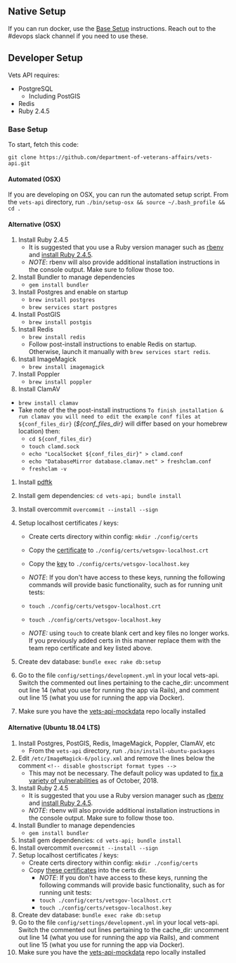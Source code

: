 ## Native Setup

If you can run docker, use the [Base Setup](/README.md#base-setup) instructions. Reach out to the #devops slack channel if you need to use these.

## Developer Setup

Vets API requires:
- PostgreSQL
    - Including PostGIS
- Redis
- Ruby 2.4.5

### Base Setup

To start, fetch this code:

`git clone https://github.com/department-of-veterans-affairs/vets-api.git`


#### Automated (OSX)

If you are developing on OSX, you can run the automated setup script. From
the `vets-api` directory, run `./bin/setup-osx && source ~/.bash_profile && cd
.`

#### Alternative (OSX)

1. Install Ruby 2.4.5
   - It is suggested that you use a Ruby version manager such as
    [rbenv](https://github.com/rbenv/rbenv#installation) and
    [install Ruby 2.4.5](https://github.com/rbenv/rbenv#installing-ruby-versions).
   - *NOTE*: rbenv will also provide additional installation instructions in the
    console output. Make sure to follow those too.
1. Install Bundler to manage dependencies
   - `gem install bundler`
1. Install Postgres and enable on startup
   - `brew install postgres`
   - `brew services start postgres`
1. Install PostGIS
   - `brew install postgis`
1. Install Redis
   - `brew install redis`
   - Follow post-install instructions to enable Redis on startup. Otherwise,
    launch it manually with `brew services start redis`.
1. Install ImageMagick
   - `brew install imagemagick`
1. Install Poppler
   -  `brew install poppler`
1. Install ClamAV
  - `brew install clamav`
  - Take note of the the post-install instructions `To finish installation & run
    clamav
  you will need to edit the example conf files at ${conf_files_dir}`
(_${conf_files_dir}_ 
  will differ based on your homebrew location) then:
    - `cd ${conf_files_dir}`
    - `touch clamd.sock`
    - `echo "LocalSocket ${conf_files_dir}" > clamd.conf` 
    - `echo "DatabaseMirror database.clamav.net" > freshclam.conf`
    - `freshclam -v`
1. Install [pdftk](https://www.pdflabs.com/tools/pdftk-the-pdf-toolkit/pdftk_server-2.02-mac_osx-10.11-setup.pkg)
1. Install gem dependencies: `cd vets-api; bundle install`
1. Install overcommit `overcommit --install --sign`
1. Setup localhost certificates / keys:
   - Create certs directory within config:  `mkdir ./config/certs`
   - Copy the [certificate][certificate] to `./config/certs/vetsgov-localhost.crt`
   - Copy the [key][key] to `./config/certs/vetsgov-localhost.key`
   - *NOTE*: If you don't have access to these keys, running the following
     commands will provide basic functionality, such as for running unit tests:
   - `touch ./config/certs/vetsgov-localhost.crt`
   - `touch ./config/certs/vetsgov-localhost.key`
   
   - *NOTE:* using `touch` to create blank cert and key files no longer works. 
   If you previously added certs in this manner replace them with the team repo certificate and key listed above.
   
   [certificate]: https://github.com/department-of-veterans-affairs/vets.gov-team/blob/master/Products/Identity/Login/IDme/development-certificates/vetsgov-localhost.crt
   [key]: https://github.com/department-of-veterans-affairs/vets.gov-team/blob/master/Products/Identity/Login/IDme/development-certificates/vetsgov-localhost.key
   
   
1. Create dev database: `bundle exec rake db:setup`
1. Go to the file `config/settings/development.yml` in your local vets-api. Switch the commented out lines pertaining to the cache_dir: uncomment out line 14 (what you use for running the app via Rails), and comment out line 15 (what you use for running the app via Docker).
1. Make sure you have the [vets-api-mockdata](https://github.com/department-of-veterans-affairs/vets-api-mockdata) repo locally installed

#### Alternative (Ubuntu 18.04 LTS)
1. Install Postgres, PostGIS, Redis, ImageMagick, Poppler, ClamAV, etc
   - From the `vets-api` directory, run `./bin/install-ubuntu-packages`
1. Edit `/etc/ImageMagick-6/policy.xml` and remove the lines below the comment `<!-- disable ghostscript format types -->`
   - This may not be necessary. The default policy was updated to [fix a variety of vulnerabilities](https://usn.ubuntu.com/3785-1/) as of October, 2018.
1. Install Ruby 2.4.5
   - It is suggested that you use a Ruby version manager such as
    [rbenv](https://github.com/rbenv/rbenv#installation) and
    [install Ruby 2.4.5](https://github.com/rbenv/rbenv#installing-ruby-versions).
   - *NOTE*: rbenv will also provide additional installation instructions in the
    console output. Make sure to follow those too.
1. Install Bundler to manage dependencies
   - `gem install bundler`
1. Install gem dependencies: `cd vets-api; bundle install`
1. Install overcommit `overcommit --install --sign`
1. Setup localhost certificates / keys:
   - Create certs directory within config:  `mkdir ./config/certs`
   - Copy [these certificates](https://github.com/department-of-veterans-affairs/vets.gov-team/tree/master/Products/Identity/Files_From_IDme/development-certificates) into the certs dir.
       - *NOTE*: If you don't have access to these keys, running the following
         commands will provide basic functionality, such as for running unit tests:
       - `touch ./config/certs/vetsgov-localhost.crt`
       - `touch ./config/certs/vetsgov-localhost.key`
1. Create dev database: `bundle exec rake db:setup`
1. Go to the file `config/settings/development.yml` in your local vets-api. Switch the commented out lines pertaining to the cache_dir: uncomment out line 14 (what you use for running the app via Rails), and comment out line 15 (what you use for running the app via Docker).
1. Make sure you have the [vets-api-mockdata](https://github.com/department-of-veterans-affairs/vets-api-mockdata) repo locally installed


